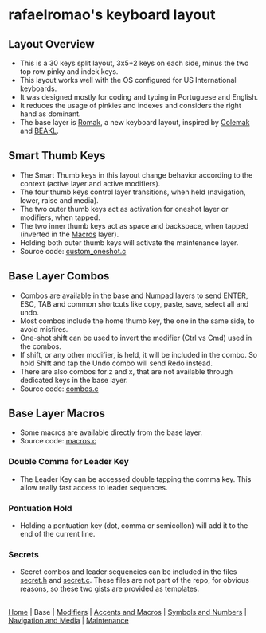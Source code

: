 # rafaelromao's keyboard layout

## Layout Overview
- This is a 30 keys split layout, 3x5+2 keys on each side, minus the two top row pinky and indek keys.
- This layout works well with the OS configured for US International keyboards.
- It was designed mostly for coding and typing in Portuguese and English.
- It reduces the usage of pinkies and indexes and considers the right hand as dominant.
- The base layer is [Romak](romak.md), a new keyboard layout, inspired by [Colemak](https://colemak.org) and [BEAKL](https://ieants.cc/beakl).

## Smart Thumb Keys
- The Smart Thumb keys in this layout change behavior according to the context (active layer and active modifiers).
- The four thumb keys control layer transitions, when held (navigation, lower, raise and media).
- The two outer thumb keys act as activation for oneshot layer or modifiers, when tapped.
- The two inner thumb keys act as space and backspace, when tapped (inverted in the [Macros](macros.md#macros) layer).
- Holding both outer thumb keys will activate the maintenance layer.
- Source code: [custom_oneshot.c](../src/qmk/users/rafaelromao/features/custom_oneshot.c)

## Base Layer Combos
- Combos are available in the base and [Numpad](symbols.md#numpad-layer) layers to send ENTER, ESC, TAB and common shortcuts like copy, paste, save, select all and undo.
- Most combos include the home thumb key, the one in the same side, to avoid misfires.
- One-shot shift can be used to invert the modifier (Ctrl vs Cmd) used in the combos.
- If shift, or any other modifier, is held, it will be included in the combo. So hold Shift and tap the Undo combo will send Redo instead.
- There are also combos for z and x, that are not available through dedicated keys in the base layer.
- Source code: [combos.c](../src/qmk/users/rafaelromao/features/combos.c)

## Base Layer Macros
- Some macros are available directly from the base layer.
- Source code: [macros.c](../src/qmk/users/rafaelromao/features/macros.c)

### Double Comma for Leader Key
- The Leader Key can be accessed double tapping the comma key. This allow really fast access to leader sequences.

### Pontuation Hold
- Holding a pontuation key (dot, comma or semicollon) will add it to the end of the current line.

### Secrets
- Secret combos and leader sequencies can be included in the files [secret.h](https://gist.github.com/rafaelromao/29b444b8b0bdec5402067beb35c2bcda) and [secret.c](https://gist.github.com/rafaelromao/76be290d7d58176699b8e20859c15618). These files are not part of the repo, for obvious reasons, so these two gists are provided as templates.

##
[Home](../readme.md) | 
Base |
[Modifiers](modifiers.md) |
[Accents and Macros](macros.md) |
[Symbols and Numbers](symbols.md) |
[Navigation and Media](navigation.md) |
[Maintenance](maintenance.md)
